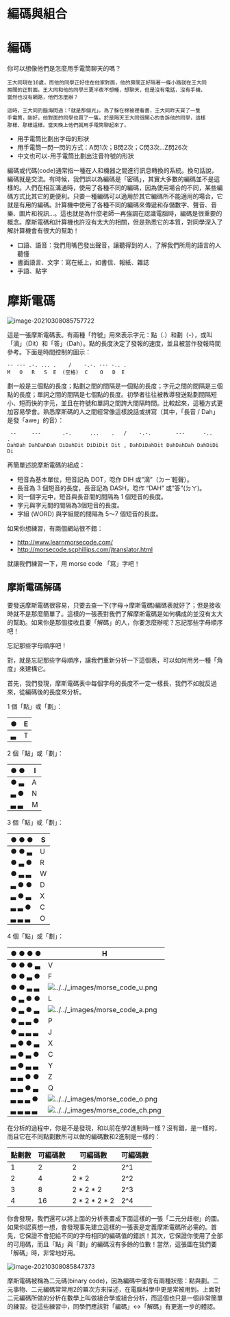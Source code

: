# 編碼與組合

# 編碼

你可以想像他們是怎麼用手電筒聊天的嗎？

```
王大同現在10歲，而他的同學正好住在他家對面，他的房間正好隔著一條小路就在王大同
房間的正對面。王大同和他的同學三更半夜不想睡，想聊天，但是沒有電話，沒有手機，
當然也沒有網路，他們怎麼辦？

這時，王大同的腦海閃過：「就是那個光」。為了躲在棉被裡看書，王大同昨天買了一隻
手電筒，剛好，他對面的同學也買了一隻。於是隔天王大同很開心的告訴他的同學，這樣
那樣、那樣這樣。當天晚上他們就用手電筒聊起來了。
```

- 用手電筒比劃出字母的形狀
- 用手電筒一閃一閃的方式：A閃1次；B閃2次；C閃3次…Z閃26次
- 中文也可以-用手電筒比劃出注音符號的形狀

編碼或代碼(code)通常指一種在人和機器之間進行訊息轉換的系統。換句話說，編碼就是交流。有時候，我們誤以為編碼是「密碼」，其實大多數的編碼並不是這樣的。人們在相互溝通時，使用了各種不同的編碼，因為使用場合的不同，某些編碼方式比其它的更便利。只要一種編碼可以適用於其它編碼所不能適用的場合，它就是有用的編碼。計算機中使用了各種不同的編碼來傳遞和存儲數字、聲音、音樂、圖片和視訊…。這也就是為什麼老師一再強調在認識電腦時，編碼是很重要的概念。摩斯電碼和計算機也許沒有太大的相關，但是熟悉它的本質，對同學深入了解計算機會有很大的幫助！

- 口語、語音：我們用嘴巴發出聲音，讓聽得到的人，了解我們所用的語言的人聽懂
- 書面語言、文字：寫在紙上，如書信、報紙、雜誌
- 手語、點字

# 摩斯電碼

![image-20210308085757722](https://i.imgur.com/Laequ0Q.png)

這是一張摩斯電碼表。有兩種「符號」用來表示字元：點（.）和劃（-），或叫「滴」（Dit）和「答」（Dah）。點的長度決定了發報的速度，並且被當作發報時間參考。下面是時間控制的圖示：

```
-- --- .-. ... .    /    -.-. --- -.. .
M   O   R   S  E  (空格)  C    O   D  E
```

劃一般是三個點的長度；點劃之間的間隔是一個點的長度；字元之間的間隔是三個點的長度；單詞之間的間隔是七個點的長度。初學者往往被教導發送點劃間隔短小、短而快的字元，並且在符號和單詞之間誇大間隔時間。比較起來，這種方式更加容易學會。熟悉摩斯碼的人之間經常像這樣說話或拼寫（其中，「長音 / Dah」是發「awe」的音）：

```
 --     ---       .-.      ...    .   /    -.-.        ---      -..   .
DahDah DahDahDah DiDahDit DiDiDit Dit , DahDiDahDit DahDahDah DahDiDi Di
```

再簡單述說摩斯電碼的組成：

- 短音為基本單位，短音記為 DOT，唸作 DIH 或”滴”（ㄉㄧ˙輕聲）。
- 長音為 3 個短音的長度，長音記為 DASH，唸作 “DAH” 或”答”(ㄉㄚ)。
- 同一個字元中，短音與長音間的間隔為 1 個短音的長度。
- 字元與字元間的間隔為3個短音的長度。
- 字組 (WORD) 與字組間的間隔為 5～7 個短音的長度。

如果你想練習，有兩個網站很不錯：

- http://www.learnmorsecode.com/
- http://morsecode.scphillips.com/jtranslator.html

就讓我們練習一下，用 morse code 「寫」字吧！

## 摩斯電碼解碼

要發送摩斯電碼很容易，只要去查一下(字母->摩斯電碼)編碼表就好了；但是接收時就不是那麼簡單了。這樣的一張表對我們了解摩斯電碼是如何構成的並沒有太大的幫助。如果你是那個接收且要「解碼」的人，你要怎麼辦呢？忘記那些字母順序吧！

忘記那些字母順序吧！

對，就是忘記那些字母順序，讓我們重新分析一下這個表，可以如何用另一種「角度」來建構它。

首先，我們發現，摩斯電碼表中每個字母的長度不一定一樣長，我們不如就反過來，從編碼後的長度來分析。

1 個「點」或「劃」：

| ●    | E    |
| ---- | ---- |
| ▃    | T    |

2 個「點」或「劃」：

| ● ●  | I    |
| ---- | ---- |
| ● ▃  | A    |
| ▃ ●  | N    |
| ▃ ▃  | M    |

3 個「點」或「劃」：

| ● ● ● | S    |
| ----- | ---- |
| ● ● ▃ | U    |
| ● ▃ ● | R    |
| ● ▃ ▃ | W    |
| ▃ ● ● | D    |
| ▃ ● ▃ | X    |
| ▃ ▃ ● | C    |
| ▃ ▃ ▃ | O    |

4 個「點」或「劃」：

| ● ● ● ● | H                                                            |
| ------- | ------------------------------------------------------------ |
| ● ● ● ▃ | V                                                            |
| ● ● ▃ ● | F                                                            |
| ● ● ▃ ▃ | ![../../_images/morse_code_u.png](https://i.imgur.com/v8FsS5d.png) |
| ● ▃ ● ● | L                                                            |
| ● ▃ ● ▃ | ![../../_images/morse_code_a.png](https://i.imgur.com/OL3Iiee.png) |
| ● ▃ ▃ ● | P                                                            |
| ● ▃ ▃ ▃ | J                                                            |
| ▃ ● ● ▃ | X                                                            |
| ▃ ● ▃ ● | C                                                            |
| ▃ ● ▃ ▃ | Y                                                            |
| ▃ ▃ ● ● | Z                                                            |
| ▃ ▃ ● ▃ | Q                                                            |
| ▃ ▃ ▃ ● | ![../../_images/morse_code_o.png](https://i.imgur.com/0du2t7C.png) |
| ▃ ▃ ▃ ▃ | ![../../_images/morse_code_ch.png](https://i.imgur.com/udyuYKU.png) |

在分析的過程中，你是不是發現，和以前在學2進制時一樣？沒有錯，是一樣的，而且它在不同點劃數所可以做的編碼數和2進制是一樣的：

| 點劃數 | 可編碼數 | 可編碼數      | 可編碼數 |
| ------ | -------- | ------------- | -------- |
| 1      | 2        | 2             | 2^1      |
| 2      | 4        | 2 * 2         | 2^2      |
| 3      | 8        | 2 * 2 * 2     | 2^3      |
| 4      | 16       | 2 * 2 * 2 * 2 | 2^4      |

你會發現，我們還可以將上面的分析表畫成下面這樣的一張「二元分歧樹」的圖。如果你認真想一想，會發現事先建立這樣的一張表是定義摩斯電碼所必需的。首先，它保證不會犯給不同的字母相同的編碼值的錯誤！其次，它保證你使用了全部的可用碼，而且「點」與「劃」的編碼沒有多餘的位數！當然，這張圖在我們要「解碼」時，非常地好用。

![image-20210308085847373](https://i.imgur.com/krcPW6f.png)

摩斯電碼被稱為二元碼(binary  code)，因為編碼中僅含有兩種狀態：點與劃。二元事物、二元編碼常常用2的冪次方來描述，在電腦科學中更是常被用到。上面對二元編碼所做的分析在數學上叫做組合學或組合分析，而這個也只是一個非常簡單的練習。從這些練習中，同學們應該對「編碼」<->「解碼」有更進一步的體認。
